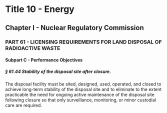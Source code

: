 
# Title 10 - Energy
## Chapter I - Nuclear Regulatory Commission
### PART 61 - LICENSING REQUIREMENTS FOR LAND DISPOSAL OF RADIOACTIVE WASTE
#### Subpart C - Performance Objectives
##### § 61.44 Stability of the disposal site after closure.

The disposal facility must be sited, designed, used, operated, and closed to achieve long-term stability of the disposal site and to eliminate to the extent practicable the need for ongoing active maintenance of the disposal site following closure so that only surveillance, monitoring, or minor custodial care are required.
